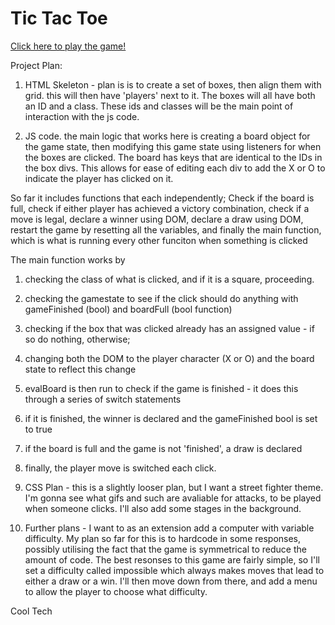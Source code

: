 # Tic Tac Toe

<a href="https://marcusloy77.github.io/tic-tac-toe">Click here to play the game! </a>

Project Plan:

1. HTML Skeleton - plan is is to create a set of boxes, then align them with grid. this will then have 'players' next to it. The boxes will all have both an ID and a class. These ids and classes will be the main point of interaction with the js code.

2. JS code. the main logic that works here is creating a board object for the game state, then modifying this game state using listeners for when the boxes are clicked. The board has keys that are identical to the IDs in the box divs. This allows for ease of editing each div to add the X or O to indicate the player has clicked on it.

So far it includes functions that each independently; Check if the board is full, check if either player has achieved a victory combination, check if a move is legal, declare a winner using DOM, declare a draw using DOM, restart the game by resetting all the variables, and finally the main function, which is what is running every other funciton when something is clicked

The main function works by
  1. checking the class of what is clicked, and if it is a square, proceeding.
  2. checking the gamestate to see if the click should do anything with gameFinished (bool) and boardFull (bool function)
  3. checking if the box that was clicked already has an assigned value - if so do nothing, otherwise;
  4. changing both the DOM to the player character (X or O) and the board state to reflect this change
  5. evalBoard is then run to check if the game is finished - it does this through a series of switch statements
  6. if it is finished, the winner is declared and the gameFinished bool is set to true
  7. if the board is full and the game is not 'finished', a draw is declared
  8. finally, the player move is switched each click.


3. CSS Plan - this is a slightly looser plan, but I want a street fighter theme. I'm gonna see what gifs and such are avaliable for attacks, to be played when someone clicks. I'll also add some stages in the background.

4. Further plans - I want to as an extension add a computer with variable difficulty. My plan so far for this is to hardcode in some responses, possibly utilising the fact that the game is symmetrical to reduce the amount of code. The best resonses to this game are fairly simple, so I'll set a difficulty called impossible which always makes moves that lead to either a draw or a win. I'll then move down from there, and add a menu to allow the player to choose what difficulty.





Cool Tech
